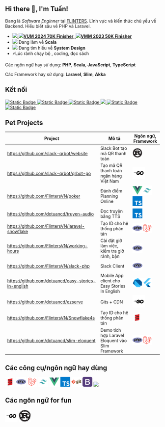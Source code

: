 <h2> Hi there 👋, I'm Tuấn!</h2>

Đang là *Software Enginner* tại [FLINTERS](https://www.flinters.vn/). Lĩnh vực và kiến thức chủ yếu về Backend. Hiểu biết sâu về PHP và Laravel. 

- <img height="30" src="https://em-content.zobj.net/source/microsoft-teams/363/person-running_1f3c3.png"><a href="https://utmb.world/runner/5188722.anhtuan.do" target="_blank">
<img src="https://res.cloudinary.com/utmb-world/image/upload/q_auto/f_auto/c_fill,g_auto/c_scale,h_20/v1/Common/categories/100K?_a=ATADJAA0">**VUM 2024 70K Finisher**, <img src="https://res.cloudinary.com/utmb-world/image/upload/q_auto/f_auto/c_fill,g_auto/c_scale,h_20/v1/Common/categories/50K?_a=ATADJAA0">**VMM 2023 50K Finisher**</a>
- <img height="30" src="https://em-content.zobj.net/source/microsoft-teams/363/technologist_1f9d1-200d-1f4bb.png"> Đang làm về **Scala**
- <img height="30" src="https://em-content.zobj.net/source/facebook/355/open-book_1f4d6.png"> Đang tìm hiểu về **System Design**
- ⚡Lúc rảnh chạy bộ ,  coding,  đọc sách


Các ngôn ngữ hay sử dụng: **PHP**, **Scala**, **JavaScript**, **TypeScript**

Các Framework hay sử dụng: **Laravel**, **Slim**, **Akka** 

## Kết nối


<a target="_blank" href="https://www.youtube.com/@300baicodethieunhi2/streams">
    <img alt="Static Badge" src="https://img.shields.io/badge/youtube-%40300baicodethieunhi2-FF0000?logo=youtube&style=for-the-badge">
</a>
<a target="_blank" href="https://www.strava.com/athletes/36049511">
    <img alt="Static Badge" src="https://img.shields.io/badge/Strava-%40dotuancd-FC4C02?style=for-the-badge&logo=strava&logoColor=white">
</a>

<a href="https://github.com/dotuancd">
    <img alt="Static Badge" src="https://img.shields.io/badge/github-%40dotuancd-181717?logo=github&style=for-the-badge">
</a>
<a target="_blank" href="https://www.linkedin.com/in/dotuancd/">
    <img src="https://img.shields.io/badge/LinkedIn-%40dotuancd-0A66C2?style=for-the-badge&logo=linkedin">
</a>

<a href="mailto:dotuancd@gmail.com">
    <img alt="Static Badge" src="https://img.shields.io/badge/Gmail-dotuancd-EA4335?logo=gmail&style=for-the-badge&logoColor=white">
</a>
<a target="_blank" href="https://m.me/dotuancd">
    <img alt="Static Badge" src="https://img.shields.io/badge/messenger-%40dotuancd-00B2FF?style=for-the-badge&logo=messenger&logoColor=white">
</a>

## Pet Projects

| Project | Mô tả | Ngôn ngữ, Framework |
|---------|-------|------|
| https://github.com/slack-qrbot/website | Slack Bot tạo mã QR thanh toán | <img src="https://raw.githubusercontent.com/github/explore/80688e429a7d4ef2fca1e82350fe8e3517d3494d/topics/rust/rust.png" width="32"> |
| https://github.com/slack-qrbot/qrbot-go | Tạo mã QR thanh toán ngân hàng Việt Nam | <img src="https://raw.githubusercontent.com/github/explore/80688e429a7d4ef2fca1e82350fe8e3517d3494d/topics/go/go.png" width="40"> |
| https://github.com/FlintersVN/poker | Đánh điểm Planning Online | <img src="https://raw.githubusercontent.com/github/explore/80688e429a7d4ef2fca1e82350fe8e3517d3494d/topics/vue/vue.png" width="32"><img src="https://raw.githubusercontent.com/github/explore/80688e429a7d4ef2fca1e82350fe8e3517d3494d/topics/tailwind/tailwind.png" width="32"><img src="https://raw.githubusercontent.com/github/explore/80688e429a7d4ef2fca1e82350fe8e3517d3494d/topics/typescript/typescript.png" width="32"> |
| https://github.com/dotuancd/truyen-audio | Đọc truyện bằng TTS | <img src="https://raw.githubusercontent.com/github/explore/80688e429a7d4ef2fca1e82350fe8e3517d3494d/topics/typescript/typescript.png" width="32"> |
| https://github.com/FlintersVN/laravel-snowflake | Tạo ID cho hệ thống phân tán | <img src="https://raw.githubusercontent.com/github/explore/80688e429a7d4ef2fca1e82350fe8e3517d3494d/topics/php/php.png" width="32"><img src="https://raw.githubusercontent.com/github/explore/80688e429a7d4ef2fca1e82350fe8e3517d3494d/topics/laravel/laravel.png" width="32"> |
| https://github.com/FlintersVN/working-hours | Cài đặt giờ làm việc, kiểm tra giờ rảnh, bận | <img src="https://raw.githubusercontent.com/github/explore/80688e429a7d4ef2fca1e82350fe8e3517d3494d/topics/php/php.png" width="32">
| https://github.com/FlintersVN/slack-php | Slack Client | <img src="https://raw.githubusercontent.com/github/explore/80688e429a7d4ef2fca1e82350fe8e3517d3494d/topics/php/php.png" width="32"> |
| https://github.com/dotuancd/easy-stories-in-english | Mobile App client cho Easy Stories In English | <img src="https://raw.githubusercontent.com/github/explore/80688e429a7d4ef2fca1e82350fe8e3517d3494d/topics/dart/dart.png" width="32"><img src="https://raw.githubusercontent.com/github/explore/80688e429a7d4ef2fca1e82350fe8e3517d3494d/topics/flutter/flutter.png" width="32"> |
| https://github.com/dotuancd/ezserve | Gits + CDN | <img src="https://raw.githubusercontent.com/github/explore/80688e429a7d4ef2fca1e82350fe8e3517d3494d/topics/go/go.png" width="40"> |
| https://github.com/FlintersVN/Snowflake4s | Tạo ID cho hệ thống phân tán | <img src="https://raw.githubusercontent.com/github/explore/80688e429a7d4ef2fca1e82350fe8e3517d3494d/topics/scala/scala.png" width="30"> |
| https://github.com/dotuancd/slim-eloquent | Demo tích hợp Laravel Eloquent vào Slim Framework | <img src="https://raw.githubusercontent.com/github/explore/80688e429a7d4ef2fca1e82350fe8e3517d3494d/topics/php/php.png" width="32"><img src="https://raw.githubusercontent.com/github/explore/80688e429a7d4ef2fca1e82350fe8e3517d3494d/topics/laravel/laravel.png" width="32"> |

## Các công cụ/ngôn ngữ hay dùng
<img src="https://raw.githubusercontent.com/github/explore/80688e429a7d4ef2fca1e82350fe8e3517d3494d/topics/scala/scala.png" width="32"> <img src="https://raw.githubusercontent.com/github/explore/80688e429a7d4ef2fca1e82350fe8e3517d3494d/topics/php/php.png" width="32">
<img src="https://raw.githubusercontent.com/github/explore/80688e429a7d4ef2fca1e82350fe8e3517d3494d/topics/laravel/laravel.png" width="32"> <img src="https://raw.githubusercontent.com/github/explore/80688e429a7d4ef2fca1e82350fe8e3517d3494d/topics/tailwind/tailwind.png" width="32"> <img src="https://raw.githubusercontent.com/github/explore/80688e429a7d4ef2fca1e82350fe8e3517d3494d/topics/vue/vue.png" width="32"> <img src="https://raw.githubusercontent.com/github/explore/80688e429a7d4ef2fca1e82350fe8e3517d3494d/topics/typescript/typescript.png" width="32"> <img src="https://raw.githubusercontent.com/github/explore/80688e429a7d4ef2fca1e82350fe8e3517d3494d/topics/git/git.png" width="32"> <img src="https://raw.githubusercontent.com/github/explore/80688e429a7d4ef2fca1e82350fe8e3517d3494d/topics/bootstrap/bootstrap.png" width="32"> <img src="https://avatars.githubusercontent.com/u/1496237?s=48&v=4" width="32">

## Các ngôn ngữ for fun

<img src="https://raw.githubusercontent.com/github/explore/80688e429a7d4ef2fca1e82350fe8e3517d3494d/topics/go/go.png" width="40"> <img src="https://raw.githubusercontent.com/github/explore/80688e429a7d4ef2fca1e82350fe8e3517d3494d/topics/rust/rust.png" width="40">

<!--
**dotuancd/dotuancd** is a ✨ _special_ ✨ repository because its `README.md` (this file) appears on your GitHub profile.

Here are some ideas to get you started:

- 🔭 I’m currently working on ...
- 🌱 I’m currently learning ...
- 👯 I’m looking to collaborate on ...
- 🤔 I’m looking for help with ...
- 💬 Ask me about ...
- 📫 How to reach me: ...
- 😄 Pronouns: ...
- ⚡ Fun fact: ...
-->

